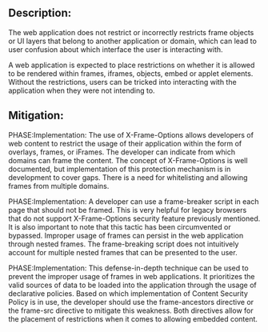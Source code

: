 ## Description:

The web application does not restrict or incorrectly restricts frame objects or UI layers that belong to another application or domain, which can lead to user confusion about which interface the user is interacting with.

A web application is expected to place restrictions on whether it is allowed to be rendered within frames, iframes, objects, embed or applet elements. Without the restrictions, users can be tricked into interacting with the application when they were not intending to.

## Mitigation:


PHASE:Implementation:
The use of X-Frame-Options allows developers of web content to restrict the usage of their application within the form of overlays, frames, or iFrames. The developer can indicate from which domains can frame the content. The concept of X-Frame-Options is well documented, but implementation of this protection mechanism is in development to cover gaps. There is a need for whitelisting and allowing frames from multiple domains.

PHASE:Implementation:
A developer can use a frame-breaker script in each page that should not be framed. This is very helpful for legacy browsers that do not support X-Frame-Options security feature previously mentioned. It is also important to note that this tactic has been circumvented or bypassed. Improper usage of frames can persist in the web application through nested frames. The frame-breaking script does not intuitively account for multiple nested frames that can be presented to the user.

PHASE:Implementation:
This defense-in-depth technique can be used to prevent the improper usage of frames in web applications. It prioritizes the valid sources of data to be loaded into the application through the usage of declarative policies. Based on which implementation of Content Security Policy is in use, the developer should use the frame-ancestors directive or the frame-src directive to mitigate this weakness. Both directives allow for the placement of restrictions when it comes to allowing embedded content.

